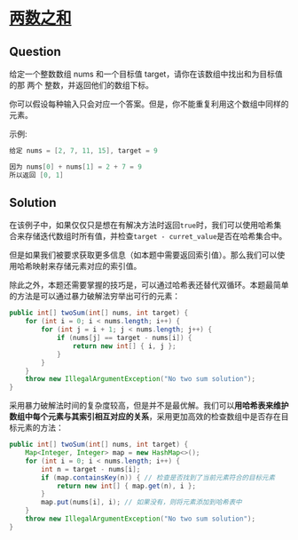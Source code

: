 # [两数之和](https://leetcode-cn.com/problems/two-sum/)

## Question

给定一个整数数组 nums 和一个目标值 target，请你在该数组中找出和为目标值的那 两个 整数，并返回他们的数组下标。

你可以假设每种输入只会对应一个答案。但是，你不能重复利用这个数组中同样的元素。

示例:

```java
给定 nums = [2, 7, 11, 15], target = 9

因为 nums[0] + nums[1] = 2 + 7 = 9
所以返回 [0, 1]
```

## Solution

在该例子中，如果仅仅只是想在有解决方法时返回`true`时，我们可以使用哈希集合来存储迭代数组时所有值，并检查`target - curret_value`是否在哈希集合中。

但是如果我们被要求获取更多信息（如本题中需要返回索引值）。那么我们可以使用哈希映射来存储元素对应的索引值。

除此之外，本题还需要掌握的技巧是，可以通过哈希表还替代双循环。本题最简单的方法是可以通过暴力破解法穷举出可行的元素：

```java
public int[] twoSum(int[] nums, int target) {
    for (int i = 0; i < nums.length; i++) {
        for (int j = i + 1; j < nums.length; j++) {
            if (nums[j] == target - nums[i]) {
                return new int[] { i, j };
            }
        }
    }
    throw new IllegalArgumentException("No two sum solution");
}
```

采用暴力破解法时间的复杂度较高，但是并不是最优解。我们可以**用哈希表来维护数组中每个元素与其索引相互对应的关系**，采用更加高效的检查数组中是否存在目标元素的方法：

```java
public int[] twoSum(int[] nums, int target) {
    Map<Integer, Integer> map = new HashMap<>();
    for (int i = 0; i < nums.length; i++) {
        int n = target - nums[i];
        if (map.containsKey(n)) { // 检查是否找到了当前元素符合的目标元素
            return new int[] { map.get(n), i };
        }
        map.put(nums[i], i); // 如果没有，则将元素添加到哈希表中
    }
    throw new IllegalArgumentException("No two sum solution");
}
```